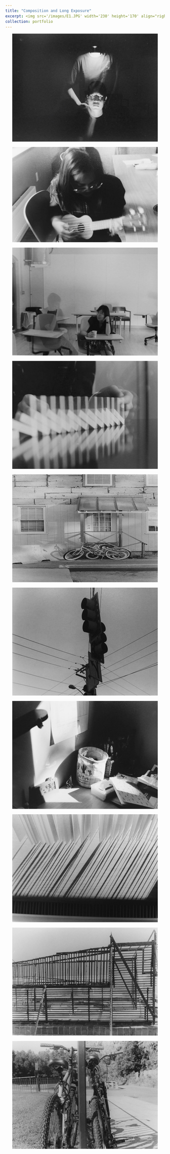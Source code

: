 ```yaml
---
title: "Composition and Long Exposure"
excerpt: <img src='/images/E1.JPG' width='230' height='170' align="right" hspace="20"> This is the very first project in Photography 1 at Bowdoin College that I took in my junior undergrad. The assignment was to explore the basic techniques in photography, namely, composition and long exposure. 
collection: portfolio
---
```



<p align="center">
  <img src="/images/E1.JPG" width="460" height="340" >
</p>

<p align="center">
  <img src="/images/E2.JPG" width="460" height="300">
</p>

<p align="center">
  <img src="/images/E3.JPG" width="460" height="340">
</p>

<p align="center">
  <img src="/images/E4.JPG" width="460" height="340">
</p>

<p align="center">
  <img src="/images/E5.jpg" width="460" height="340">
</p>

<p align="center">
  <img src="/images/E6.JPG" width="460" height="340">
</p>

<p align="center">
  <img src="/images/E7.JPG" width="460" height="340">
</p>

<p align="center">
  <img src="/images/E8.JPG" width="460" height="340">
</p>

<p align="center">
  <img src="/images/E9.JPG" width="460" height="340">
</p>

<p align="center">
  <img src="/images/E10.JPG" width="460" height="340">
</p>
